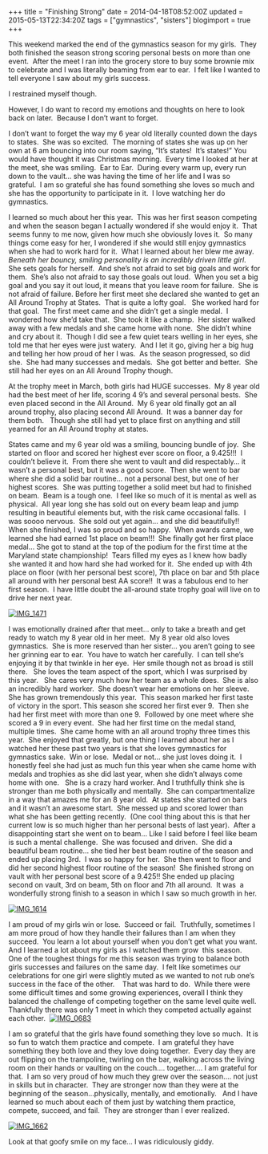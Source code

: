 +++
title = "Finishing Strong"
date = 2014-04-18T08:52:00Z
updated = 2015-05-13T22:34:20Z
tags = ["gymnastics", "sisters"]
blogimport = true 
+++

This weekend marked the end of the gymnastics season for my girls.&#160; They both finished the season strong scoring personal bests on more than one event.&#160; After the meet I ran into the grocery store to buy some brownie mix to celebrate and I was literally beaming from ear to ear.&#160; I felt like I wanted to tell everyone I saw about my girls success.&#160; 

I restrained myself though. 

However, I do want to record my emotions and thoughts on here to look back on later.&#160; Because I don’t want to forget.&#160; 

I don’t want to forget the way my 6 year old literally counted down the days to states.&#160; She was so excited.&#160; The morning of states she was up on her own at 6 am bouncing into our room saying, “It’s states!&#160; It’s states!” You would have thought it was Christmas morning.&#160; Every time I looked at her at the meet, she was smiling.&#160; Ear to Ear.&#160; During every warm up, every run down to the vault… she was having the time of her life and I was so grateful.&#160; I am so grateful she has found something she loves so much and she has the opportunity to participate in it.&#160; I love watching her do gymnastics.&#160; 

I learned so much about her this year.&#160; This was her first season competing and when the season began I actually wondered if she would enjoy it.&#160; That seems funny to me now, given how much she obviously loves it.&#160; So many things come easy for her, I wondered if she would still enjoy gymnastics when she had to work hard for it.&#160; What I learned about her blew me away.&#160; _Beneath her bouncy, smiling personality is an incredibly driven little girl_.&#160; She sets goals for herself.&#160; And she’s not afraid to set big goals and work for them.&#160; She’s also not afraid to say those goals out loud.&#160; When you set a big goal and you say it out loud, it means that you leave room for failure.&#160; She is not afraid of failure. Before her first meet she declared she wanted to get an All Around Trophy at States.&#160; That is quite a lofty goal.&#160;&#160; She worked hard for that goal.&#160; The first meet came and she didn’t get a single medal.&#160; I wondered how she’d take that.&#160; She took it like a champ.&#160; Her sister walked away with a few medals and she came home with none.&#160; She didn’t whine and cry about it.&#160; Though I did see a few quiet tears welling in her eyes, she told me that her eyes were just watery.&#160; And I let it go, giving her a big hug and telling her how proud of her I was.&#160; As the season progressed, so did she.&#160; She had many successes and medals.&#160; She got better and better.&#160; She still had her eyes on an All Around Trophy though.&#160; 

At the trophy meet in March, both girls had HUGE successes.&#160; My 8 year old had the best meet of her life, scoring 4 9’s and several personal bests.&#160; She even placed second in the All Around.&#160; My 6 year old finally got an all around trophy, also placing second All Around.&#160; It was a banner day for them both.&#160;&#160; Though she still had yet to place first on anything and still yearned for an All Around trophy at states.&#160; 

States came and my 6 year old was a smiling, bouncing bundle of joy.&#160; She started on floor and scored her highest ever score on floor, a 9.425!!!&#160; I couldn’t believe it.&#160; From there she went to vault and did respectably… it wasn’t a personal best, but it was a good score.&#160; Then she went to bar where she did a solid bar routine… not a personal best, but one of her highest scores.&#160; She was putting together a solid meet but had to finished on beam.&#160; Beam is a tough one.&#160; I feel like so much of it is mental as well as physical.&#160; All year long she has sold out on every beam leap and jump resulting in beautiful elements but, with the risk came occasional falls.&#160; I was soooo nervous.&#160; She sold out yet again… and she did beautifully!!&#160; When she finished, I was so proud and so happy.&#160; When awards came, we learned she had earned 1st place on beam!!!&#160; She finally got her first place medal… She got to stand at the top of the podium for the first time at the Maryland state championship!&#160; Tears filled my eyes as I knew how badly she wanted it and how hard she had worked for it.&#160; She ended up with 4th place on floor (with her personal best score), 7th place on bar and 5th place all around with her personal best AA score!!&#160; It was a fabulous end to her first season.&#160; I have little doubt the all-around state trophy goal will live on to drive her next year.

[![IMG_1471](https://latc.s3.amazonaws.com/wp-content/uploads/2014/04/IMG_1471.jpg "IMG_1471")](https://latc.s3.amazonaws.com/wp-content/uploads/2014/04/IMG_1471.jpg) 

I was emotionally drained after that meet… only to take a breath and get ready to watch my 8 year old in her meet.&#160; My 8 year old also loves gymnastics.&#160; She is more reserved than her sister… you aren’t going to see her grinning ear to ear.&#160; You have to watch her carefully.&#160; I can tell she’s enjoying it by that twinkle in her eye.&#160; Her smile though not as broad is still there.&#160;&#160; She loves the team aspect of the sport, which I was surprised by this year.&#160;&#160; She cares very much how her team as a whole does.&#160; She is also an incredibly hard worker.&#160; She doesn’t wear her emotions on her sleeve.&#160; She has grown tremendously this year.&#160; This season marked her first taste of victory in the sport. This season she scored her first ever 9.&#160; Then she had her first meet with more than one 9.&#160; Followed by one meet where she scored a 9 in every event.&#160; She had her first time on the medal stand, multiple times.&#160; She came home with an all around trophy three times this year.&#160; She enjoyed that greatly, but one thing I learned about her as I watched her these past two years is that she loves gymnastics for gymnastics sake.&#160; Win or lose.&#160; Medal or not… she just loves doing it.&#160; I honestly feel she had just as much fun this year when she came home with medals and trophies as she did last year, when she didn’t always come home with one.&#160;&#160; She is a crazy hard worker. And I truthfully think she is stronger than me both physically and mentally.&#160; She can compartmentalize in a way that amazes me for an 8 year old.&#160; At states she started on bars and it wasn’t an awesome start.&#160; She messed up and scored lower than what she has been getting recently.&#160; (One cool thing about this is that her current low is so much higher than her personal bests of last year).&#160; After a disappointing start she went on to beam… Like I said before I feel like beam is such a mental challenge.&#160; She was focused and driven.&#160; She did a beautiful beam routine… she tied her best beam routine of the season and ended up placing 3rd.&#160; I was so happy for her.&#160; She then went to floor and did her second highest floor routine of the season!&#160; She finished strong on vault with her personal best score of a 9.425!! She ended up placing second on vault, 3rd on beam, 5th on floor and 7th all around.&#160; It was&#160; a wonderfully strong finish to a season in which I saw so much growth in her. 

[![IMG_1614](https://latc.s3.amazonaws.com/wp-content/uploads/2014/04/IMG_1614.jpg "IMG_1614")](https://latc.s3.amazonaws.com/wp-content/uploads/2014/04/IMG_1614.jpg)

I am proud of my girls win or lose.&#160; Succeed or fail.&#160; Truthfully, sometimes I am more proud of how they handle their failures than I am when they succeed.&#160; You learn a lot about yourself when you don’t get what you want.&#160; And I learned a lot about my girls as I watched them grow&#160; this season.&#160;&#160; One of the toughest things for me this season was trying to balance both girls successes and failures on the same day.&#160; I felt like sometimes our celebrations for one girl were slightly muted as we wanted to not rub one’s success in the face of the other.&#160;&#160;&#160; That was hard to do.&#160; While there were some difficult times and some growing experiences, overall I think they balanced the challenge of competing together on the same level quite well.&#160; Thankfully there was only 1 meet in which they competed actually against each other.&#160; [![IMG_0683](https://latc.s3.amazonaws.com/wp-content/uploads/2014/04/IMG_0683.jpg "IMG_0683")](https://latc.s3.amazonaws.com/wp-content/uploads/2014/04/IMG_0683.jpg)

I am so grateful that the girls have found something they love so much.&#160; It is so fun to watch them practice and compete.&#160; I am grateful they have something they both love and they love doing together.&#160; Every day they are out flipping on the trampoline, twirling on the bar, walking across the living room on their hands or vaulting on the couch…. together…. I am grateful for that.&#160; I am so very proud of how much they grew over the season…. not just in skills but in character.&#160; They are stronger now than they were at the beginning of the season…physically, mentally, and emotionally.&#160;&#160; And I have learned so much about each of them just by watching them practice, compete, succeed, and fail.&#160; They are stronger than I ever realized. 

[![IMG_1662](https://latc.s3.amazonaws.com/wp-content/uploads/2014/04/IMG_1662.jpg "IMG_1662")](https://latc.s3.amazonaws.com/wp-content/uploads/2014/04/IMG_1662.jpg)

Look at that goofy smile on my face… I was ridiculously giddy.
